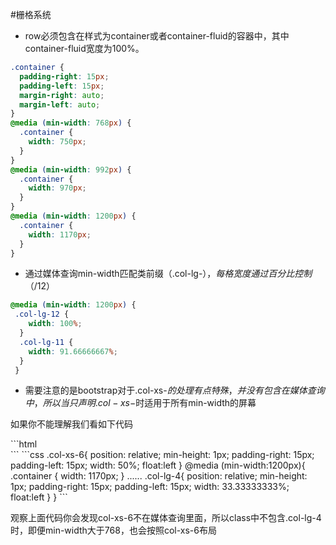 #栅格系统
* row必须包含在样式为container或者container-fluid的容器中，其中container-fluid宽度为100%。
```css
.container {
  padding-right: 15px;
  padding-left: 15px;
  margin-right: auto;
  margin-left: auto;
}
@media (min-width: 768px) {
  .container {
    width: 750px;
  }
}
@media (min-width: 992px) {
  .container {
    width: 970px;
  }
}
@media (min-width: 1200px) {
  .container {
    width: 1170px;
  }
}
```
* 通过媒体查询min-width匹配类前缀（.col-lg-$），每格宽度通过百分比控制（$/12）
```css
@media (min-width: 1200px) {
 .col-lg-12 {
    width: 100%;
  }
  .col-lg-11 {
    width: 91.66666667%;
  }
 }
 ```
* 需要注意的是bootstrap对于.col-xs-$的处理有点特殊，并没有包含在媒体查询中，所以当只声明.col-xs-$时适用于所有min-width的屏幕
<p>如果你不能理解我们看如下代码</p>
```html
<div class="col-lg-4 col-xs-6"></div>
```
```css
.col-xs-6{
position: relative;
  min-height: 1px;
  padding-right: 15px;
  padding-left: 15px;
  width: 50%;
  float:left
}
@media (min-width:1200px){
.container {
    width: 1170px;
  }
......
.col-lg-4{
 position: relative;
  min-height: 1px;
  padding-right: 15px;
  padding-left: 15px;
  width: 33.33333333%;
  float:left
}
}
```
<p>观察上面代码你会发现col-xs-6不在媒体查询里面，所以class中不包含.col-lg-4时，即便min-width大于768，也会按照col-xs-6布局</p>
